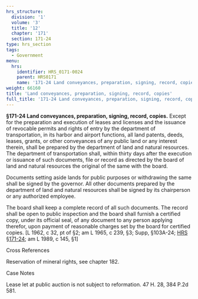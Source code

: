 ```yaml
---
hrs_structure:
  division: '1'
  volume: '3'
  title: '12'
  chapter: '171'
  section: 171-24
type: hrs_section
tags:
  - Government
menu:
  hrs:
    identifier: HRS_0171-0024
    parent: HRS0171
    name: '171-24 Land conveyances, preparation, signing, record, copies'
weight: 66160
title: 'Land conveyances, preparation, signing, record, copies'
full_title: '171-24 Land conveyances, preparation, signing, record, copies'
---
```

**§171-24 Land conveyances, preparation, signing, record, copies.** Except for the preparation and execution of leases and licenses and the issuance of revocable permits and rights of entry by the department of transportation, in its harbor and airport functions, all land patents, deeds, leases, grants, or other conveyances of any public land or any interest therein, shall be prepared by the department of land and natural resources. The department of transportation shall, within thirty days after the execution or issuance of such documents, file or record as directed by the board of land and natural resources the original of the same with the board.

Documents setting aside lands for public purposes or withdrawing the same shall be signed by the governor. All other documents prepared by the department of land and natural resources shall be signed by its chairperson or any authorized employee.

The board shall keep a complete record of all such documents. The record shall be open to public inspection and the board shall furnish a certified copy, under its official seal, of any document to any person applying therefor, upon payment of reasonable charges set by the board for certified copies. [L 1962, c 32, pt of §2; am L 1965, c 239, §3; Supp, §103A-24; [HRS §171-24](/title-12/chapter-171/section-171-24/); am L 1989, c 145, §1]

Cross References

Reservation of mineral rights, see chapter 182.

Case Notes

Lease let at public auction is not subject to reformation. 47 H. 28, 384 P.2d 581.